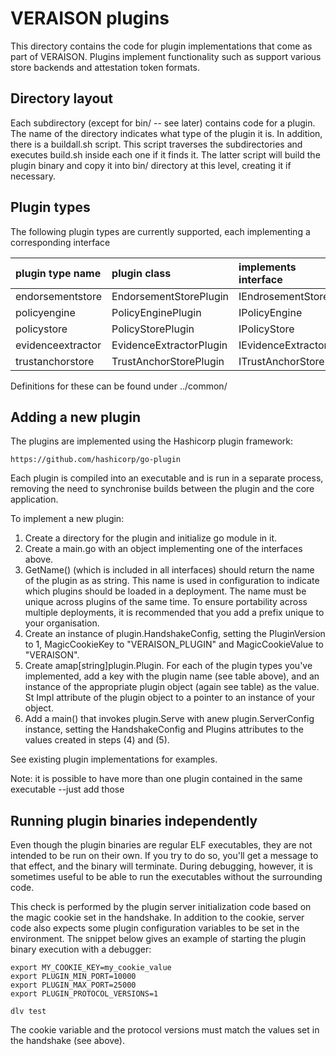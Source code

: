 # VERAISON plugins

This directory contains the code for plugin implementations that come as part
of VERAISON. Plugins implement functionality such as support various store
backends and attestation token formats.

## Directory layout

Each subdirectory (except for bin/ -- see later) contains code for a plugin.
The name of the directory indicates what type of the plugin it is. In addition,
there is a buildall.sh script. This script traverses the subdirectories and
executes build.sh inside each one if it finds it. The latter script will build
the plugin binary and copy it into bin/ directory at this level, creating it if
necessary.

## Plugin types

The following plugin types are currently supported, each implementing a
corresponding interface

| plugin type name  | plugin class            | implements interface |
| :---------------- | :---------------------- | :------------------- |
| endorsementstore  | EndorsementStorePlugin  | IEndrosementStore    |
| policyengine      | PolicyEnginePlugin      | IPolicyEngine        |
| policystore       | PolicyStorePlugin       | IPolicyStore         |
| evidenceextractor | EvidenceExtractorPlugin | IEvidenceExtractor   |
| trustanchorstore  | TrustAnchorStorePlugin  | ITrustAnchorStore    |

Definitions for these can be found under ../common/

## Adding a new plugin

The plugins are implemented using the Hashicorp plugin framework:

    https://github.com/hashicorp/go-plugin

Each plugin is compiled into an executable and is run in a separate process,
removing the need to synchronise builds between the plugin and the core
application.

To implement a new plugin:

1. Create a directory for the plugin and initialize go module in it.
2. Create a main.go with an object implementing one of the interfaces above.
3. GetName() (which is included in all interfaces) should return the name of
   the plugin as as string. This name  is used in configuration to indicate
   which plugins should be loaded in a deployment. The name must be unique
   across plugins of the same time. To ensure portability across multiple
   deployments, it is recommended that you add a prefix unique to your
   organisation.
4. Create an instance of plugin.HandshakeConfig, setting the PluginVersion to
   1, MagicCookieKey to "VERAISON_PLUGIN" and MagicCookieValue to "VERAISON".
5. Create amap[string]plugin.Plugin. For each of the plugin types you've
   implemented, add a key with the plugin name (see table above), and an
   instance of the appropriate plugin object (again see table) as the value.
   St Impl attribute of the plugin object to a pointer to an instance of your
   object.
6. Add a main() that invokes plugin.Serve with anew plugin.ServerConfig
   instance, setting the HandshakeConfig and Plugins attributes to the values
   created in steps (4) and (5).

See existing plugin implementations for examples.


Note: it is possible to have more than one plugin contained in the same
executable --just add those

## Running plugin binaries independently

Even though the plugin binaries are regular ELF executables, they are not
intended to be run on their own. If you try to do so, you'll get a message to
that effect, and the binary will terminate. During debugging, however, it is
sometimes useful to be able to run the executables without the surrounding
code.

This check is performed by the plugin server initialization code based on the
magic cookie set in the handshake. In addition to the cookie, server code also
expects some plugin configuration variables to be set in the environment. The
snippet below gives an example of starting the plugin binary execution with a
debugger:

    export MY_COOKIE_KEY=my_cookie_value
    export PLUGIN_MIN_PORT=10000
    export PLUGIN_MAX_PORT=25000
    export PLUGIN_PROTOCOL_VERSIONS=1

    dlv test

The cookie variable and the protocol versions must match the values set in the
handshake (see above).
